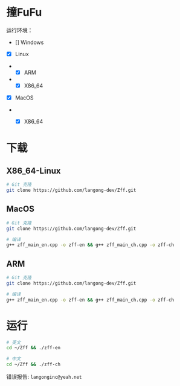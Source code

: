 # 撞FuFu

运行环境：

- [] Windows
- [x] Linux
- - [x] ARM
- - [x] X86_64
- [x] MacOS
- - [x] X86_64


# 下载

## X86_64-Linux

```bash
# Git 克隆
git clone https://github.com/langong-dev/Zff.git
```

## MacOS

```bash
# Git 克隆
git clone https://github.com/langong-dev/Zff.git

# 编译
g++ zff_main_en.cpp -o zff-en && g++ zff_main_ch.cpp -o zff-ch
```

## ARM

```bash
# Git 克隆
git clone https://github.com/langong-dev/Zff.git

# 编译
g++ zff_main_en.cpp -o zff-en && g++ zff_main_ch.cpp -o zff-ch
```

# 运行

```bash
# 英文
cd ~/Zff && ./zff-en

# 中文
cd ~/Zff && ./zff-ch
```

错误报告: ```langonginc@yeah.net```
